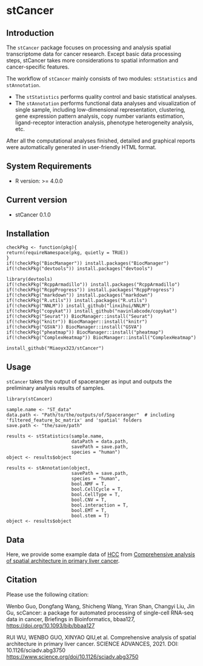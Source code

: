 # stCancer

## Introduction

The `stCancer` package focuses on processing and analysis spatial transcriptome data for cancer research. Except basic data processing steps, stCancer takes more considerations to spatial information and cancer-specific features.

The workflow of `stCancer` mainly consists of two modules: `stStatistics` and `stAnnotation`.
* The `stStatistics` performs quality control and basic statistical analyses.
* The `stAnnotation` performs functional data analyses and visualization of single sample, including low-dimensional representation, clustering, gene expression pattern analysis, copy number variants estimation, ligand-receptor interaction analysis, phenotype heterogeneity analysis, etc.

After all the computational analyses finished, detailed and graphical reports were automatically generated in user-friendly HTML format.

## System Requirements
* R version: >= 4.0.0

## Current version
* stCancer 0.1.0

## Installation

```
checkPkg <- function(pkg){
return(requireNamespace(pkg, quietly = TRUE))
}
if(!checkPkg("BiocManager")) install.packages("BiocManager")
if(!checkPkg("devtools")) install.packages("devtools")

library(devtools)
if(!checkPkg("RcppArmadillo")) install.packages("RcppArmadillo")
if(!checkPkg("RcppProgress")) install.packages("RcppProgress")
if(!checkPkg("markdown")) install.packages("markdown")
if(!checkPkg("R.utils")) install.packages("R.utils")
if(!checkPkg("NNLM")) install_github("linxihui/NNLM")
if(!checkPkg("copykat")) install_github("navinlabcode/copykat")
if(!checkPkg("Seurat")) BiocManager::install("Seurat")
if(!checkPkg("knitr")) BiocManager::install("knitr")
if(!checkPkg("GSVA")) BiocManager::install("GSVA")
if(!checkPkg("pheatmap")) BiocManager::install("pheatmap")
if(!checkPkg("ComplexHeatmap")) BiocManager::install("ComplexHeatmap")

install_github("Miaoyx323/stCancer")
```

## Usage

`stCancer` takes the output of spaceranger as input and outputs the preliminary analysis results of samples. 

```
library(stCancer)

sample.name <- "ST_data"
data.path <- "Path/to/the/outputs/of/Spaceranger"  # including 'filtered_feature_bc_matrix' and 'spatial' folders
save.path <- "the/save/path"

results <- stStatistics(sample.name, 
                        dataPath = data.path, 
                        savePath = save.path, 
                        species = "human")
object <- results$object

results <- stAnnotation(object, 
                        savePath = save.path, 
                        species = "human", 
                        bool.NMF = T, 
                        bool.CellCycle = T, 
                        bool.CellType = T, 
                        bool.CNV = T, 
                        bool.interaction = T, 
                        bool.EMT = T, 
                        bool.stem = T)
object <- results$object
```


## Data
Here, we provide some example data of [HCC](http://lifeome.net/supp/livercancer-st/data.htm) from [Comprehensive analysis of spatial architecture in primary liver cancer](https://www.science.org/doi/10.1126/sciadv.abg3750). 

<!--
You can download them and run scripts in [wiki](https://github.com/Miaoyx323/stCancer/wiki) to understand the workflow of stCancer.
-->

## Citation
Please use the following citation:

Wenbo Guo, Dongfang Wang, Shicheng Wang, Yiran Shan, Changyi Liu, Jin Gu, scCancer: a package for automated processing of single-cell RNA-seq data in cancer, Briefings in Bioinformatics, bbaa127, https://doi.org/10.1093/bib/bbaa127

RUI WU, WENBO GUO, XINYAO QIU,et al. Comprehensive analysis of spatial architecture in primary liver cancer. SCIENCE ADVANCES, 2021. DOI: 10.1126/sciadv.abg3750
https://www.science.org/doi/10.1126/sciadv.abg3750

